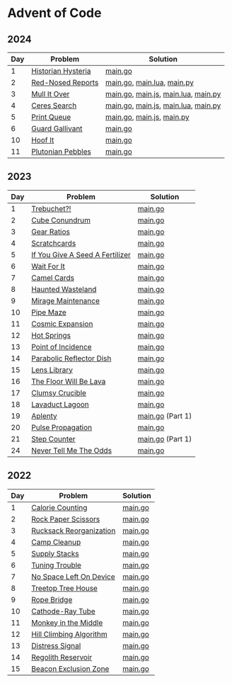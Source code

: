 # Advent of Code

## 2024

| Day | Problem                                                   | Solution                                                                                                                             |
| --- | --------------------------------------------------------- | ------------------------------------------------------------------------------------------------------------------------------------ |
| 1   | [Historian Hysteria](https://adventofcode.com/2024/day/1) | [main.go](./2024/day01/main.go)                                                                                                      |
| 2   | [Red-Nosed Reports](https://adventofcode.com/2024/day/2)  | [main.go](./2024/day02/main.go), [main.lua](./2024/day02/main.lua), [main.py](./2024/day02/main.py)                                  |
| 3   | [Mull It Over](https://adventofcode.com/2024/day/3)       | [main.go](./2024/day03/main.go), [main.js](./2024/day03/main.js), [main.lua](./2024/day03/main.lua), [main.py](./2024/day03/main.py) |
| 4   | [Ceres Search](https://adventofcode.com/2024/day/4)       | [main.go](./2024/day04/main.go), [main.js](./2024/day04/main.js), [main.lua](./2024/day03/main.lua), [main.py](./2024/day04/main.py) |
| 5   | [Print Queue](https://adventofcode.com/2024/day/5)        | [main.go](./2024/day05/main.go), [main.js](./2024/day05/main.js), [main.py](./2024/day05/main.py)                                    |
| 6   | [Guard Gallivant](https://adventofcode.com/2024/day/6)    | [main.go](./2024/day06/main.go)                                                                                                      |
| 10  | [Hoof It](https://adventofcode.com/2024/day/10)           | [main.go](./2024/day10/main.go)                                                                                                      |
| 11  | [Plutonian Pebbles](https://adventofcode.com/2024/day/11) | [main.go](./2024/day11/main.go)                                                                                                      |

## 2023

| Day | Problem                                                                | Solution                                 |
| --- | ---------------------------------------------------------------------- | ---------------------------------------- |
| 1   | [Trebuchet?!](https://adventofcode.com/2023/day/1)                     | [main.go](./2023/day01/main.go)          |
| 2   | [Cube Conundrum](https://adventofcode.com/2023/day/2)                  | [main.go](./2023/day02/main.go)          |
| 3   | [Gear Ratios](https://adventofcode.com/2023/day/3)                     | [main.go](./2023/day03/main.go)          |
| 4   | [Scratchcards](https://adventofcode.com/2023/day/4)                    | [main.go](./2023/day04/main.go)          |
| 5   | [If You Give A Seed A Fertilizer](https://adventofcode.com/2023/day/5) | [main.go](./2023/day05/main.go)          |
| 6   | [Wait For It](https://adventofcode.com/2023/day/6)                     | [main.go](./2023/day06/main.go)          |
| 7   | [Camel Cards](https://adventofcode.com/2023/day/7)                     | [main.go](./2023/day07/main.go)          |
| 8   | [Haunted Wasteland](https://adventofcode.com/2023/day/8)               | [main.go](./2023/day08/main.go)          |
| 9   | [Mirage Maintenance](https://adventofcode.com/2023/day/9)              | [main.go](./2023/day09/main.go)          |
| 10  | [Pipe Maze](https://adventofcode.com/2023/day/10)                      | [main.go](./2023/day10/main.go)          |
| 11  | [Cosmic Expansion](https://adventofcode.com/2023/day/11)               | [main.go](./2023/day11/main.go)          |
| 12  | [Hot Springs](https://adventofcode.com/2023/day/12)                    | [main.go](./2023/day12/main.go)          |
| 13  | [Point of Incidence](https://adventofcode.com/2023/day/13)             | [main.go](./2023/day13/main.go)          |
| 14  | [Parabolic Reflector Dish](https://adventofcode.com/2023/day/14)       | [main.go](./2023/day14/main.go)          |
| 15  | [Lens Library](https://adventofcode.com/2023/day/15)                   | [main.go](./2023/day15/main.go)          |
| 16  | [The Floor Will Be Lava](https://adventofcode.com/2023/day/16)         | [main.go](./2023/day16/main.go)          |
| 17  | [Clumsy Crucible](https://adventofcode.com/2023/day/17)                | [main.go](./2023/day17/main.go)          |
| 18  | [Lavaduct Lagoon](https://adventofcode.com/2023/day/18)                | [main.go](./2023/day18/main.go)          |
| 19  | [Aplenty](https://adventofcode.com/2023/day/19)                        | [main.go](./2023/day19/main.go) (Part 1) |
| 20  | [Pulse Propagation](https://adventofcode.com/2023/day/20)              | [main.go](./2023/day20/main.go)          |
| 21  | [Step Counter](https://adventofcode.com/2023/day/21)                   | [main.go](./2023/day21/main.go) (Part 1) |
| 24  | [Never Tell Me The Odds](https://adventofcode.com/2023/day/24)         | [main.go](./2023/day24/main.go)          |

## 2022

| Day | Problem                                                         | Solution                        |
| --- | --------------------------------------------------------------- | ------------------------------- |
| 1   | [Calorie Counting](https://adventofcode.com/2022/day/1)         | [main.go](./2022/day01/main.go) |
| 2   | [Rock Paper Scissors](https://adventofcode.com/2022/day/2)      | [main.go](./2022/day02/main.go) |
| 3   | [Rucksack Reorganization](https://adventofcode.com/2022/day/3)  | [main.go](./2022/day03/main.go) |
| 4   | [Camp Cleanup](https://adventofcode.com/2022/day/4)             | [main.go](./2022/day04/main.go) |
| 5   | [Supply Stacks](https://adventofcode.com/2022/day/5)            | [main.go](./2022/day05/main.go) |
| 6   | [Tuning Trouble](https://adventofcode.com/2022/day/6)           | [main.go](./2022/day06/main.go) |
| 7   | [No Space Left On Device](https://adventofcode.com/2022/day/7)  | [main.go](./2022/day07/main.go) |
| 8   | [Treetop Tree House](https://adventofcode.com/2022/day/8)       | [main.go](./2022/day08/main.go) |
| 9   | [Rope Bridge](https://adventofcode.com/2022/day/9)              | [main.go](./2022/day09/main.go) |
| 10  | [Cathode-Ray Tube](https://adventofcode.com/2022/day/10)        | [main.go](./2022/day10/main.go) |
| 11  | [Monkey in the Middle](https://adventofcode.com/2022/day/11)    | [main.go](./2022/day11/main.go) |
| 12  | [Hill Climbing Algorithm](https://adventofcode.com/2022/day/12) | [main.go](./2022/day12/main.go) |
| 13  | [Distress Signal](https://adventofcode.com/2022/day/13)         | [main.go](./2022/day13/main.go) |
| 14  | [Regolith Reservoir](https://adventofcode.com/2022/day/14)      | [main.go](./2022/day14/main.go) |
| 15  | [Beacon Exclusion Zone](https://adventofcode.com/2022/day/15)   | [main.go](./2022/day15/main.go) |
